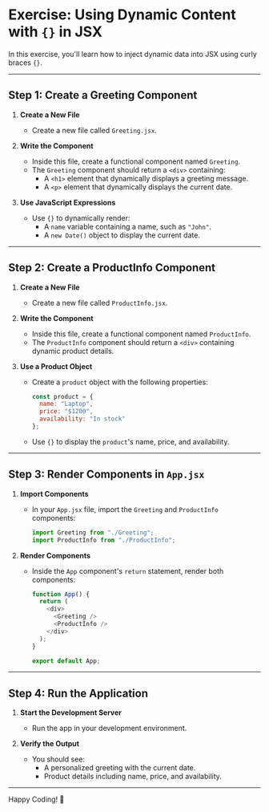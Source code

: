 # Exercise: Using Dynamic Content with `{}` in JSX

In this exercise, you'll learn how to inject dynamic data into JSX using curly braces `{}`.

---

## Step 1: Create a Greeting Component

1. **Create a New File**  
   - Create a new file called `Greeting.jsx`.

2. **Write the Component**  
   - Inside this file, create a functional component named `Greeting`.
   - The `Greeting` component should return a `<div>` containing:
     - A `<h1>` element that dynamically displays a greeting message.
     - A `<p>` element that dynamically displays the current date.

3. **Use JavaScript Expressions**  
   - Use `{}` to dynamically render:
     - A `name` variable containing a name, such as `"John"`.
     - A `new Date()` object to display the current date.

---

## Step 2: Create a ProductInfo Component

1. **Create a New File**  
   - Create a new file called `ProductInfo.jsx`.

2. **Write the Component**  
   - Inside this file, create a functional component named `ProductInfo`.
   - The `ProductInfo` component should return a `<div>` containing dynamic product details.

3. **Use a Product Object**  
   - Create a `product` object with the following properties:
     ```javascript
     const product = {
       name: "Laptop",
       price: "$1200",
       availability: "In stock"
     };
     ```
   - Use `{}` to display the `product`'s name, price, and availability.

---

## Step 3: Render Components in `App.jsx`

1. **Import Components**  
   - In your `App.jsx` file, import the `Greeting` and `ProductInfo` components:
     ```javascript
     import Greeting from "./Greeting";
     import ProductInfo from "./ProductInfo";
     ```

2. **Render Components**  
   - Inside the `App` component's `return` statement, render both components:
     ```javascript
     function App() {
       return (
         <div>
           <Greeting />
           <ProductInfo />
         </div>
       );
     }

     export default App;
     ```

---

## Step 4: Run the Application

1. **Start the Development Server**  
   - Run the app in your development environment.

2. **Verify the Output**  
   - You should see:
     - A personalized greeting with the current date.
     - Product details including name, price, and availability.

---

Happy Coding! 🚀
